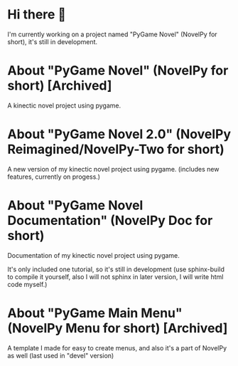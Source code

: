 # Hi there 👋

I'm currently working on a project named "PyGame Novel" (NovelPy for short), it's still in development.

# About "PyGame Novel" (NovelPy for short) [Archived]

A kinectic novel project using pygame.

# About "PyGame Novel 2.0" (NovelPy Reimagined/NovelPy-Two for short)

A new version of my kinectic novel project using pygame. (includes new features, currently on progess.)

# About "PyGame Novel Documentation" (NovelPy Doc for short)

Documentation of my kinectic novel project using pygame.

It's only included one tutorial, so it's still in development (use sphinx-build to compile it yourself, also I will not sphinx in later version, I will write html code myself.)

#  About "PyGame Main Menu" (NovelPy Menu for short) [Archived]

A template I made for easy to create menus, and also it's a part of NovelPy as well (last used in "devel" version)
